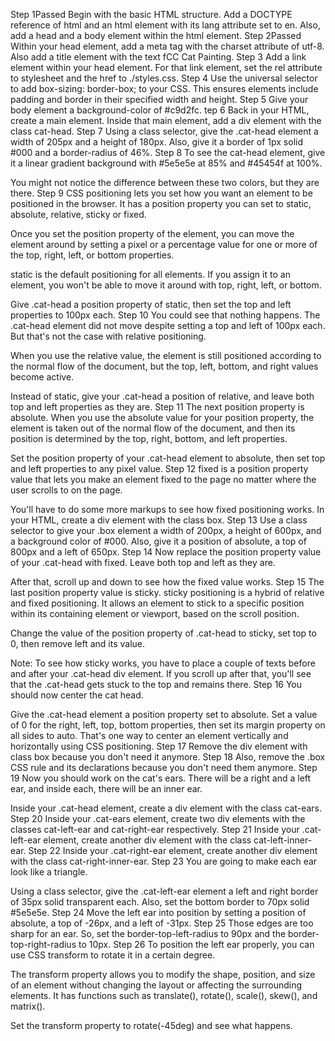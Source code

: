 Step 1Passed
Begin with the basic HTML structure. Add a DOCTYPE reference of html and an html element with its lang attribute set to en. Also, add a head and a body element within the html element.
Step 2Passed
Within your head element, add a meta tag with the charset attribute of utf-8. Also add a title element with the text fCC Cat Painting.
Step 3
Add a link element within your head element. For that link element, set the rel attribute to stylesheet and the href to ./styles.css.
Step 4
Use the universal selector to add box-sizing: border-box; to your CSS. This ensures elements include padding and border in their specified width and height.
Step 5
Give your body element a background-color of #c9d2fc.
tep 6
Back in your HTML, create a main element. Inside that main element, add a div element with the class cat-head.
Step 7
Using a class selector, give the .cat-head element a width of 205px and a height of 180px. Also, give it a border of 1px solid #000 and a border-radius of 46%.
Step 8
To see the cat-head element, give it a linear gradient background with #5e5e5e at 85% and #45454f at 100%.

You might not notice the difference between these two colors, but they are there.
Step 9
CSS positioning lets you set how you want an element to be positioned in the browser. It has a position property you can set to static, absolute, relative, sticky or fixed.

Once you set the position property of the element, you can move the element around by setting a pixel or a percentage value for one or more of the top, right, left, or bottom properties.

static is the default positioning for all elements. If you assign it to an element, you won't be able to move it around with top, right, left, or bottom.

Give .cat-head a position property of static, then set the top and left properties to 100px each.
Step 10
You could see that nothing happens. The .cat-head element did not move despite setting a top and left of 100px each. But that's not the case with relative positioning.

When you use the relative value, the element is still positioned according to the normal flow of the document, but the top, left, bottom, and right values become active.

Instead of static, give your .cat-head a position of relative, and leave both top and left properties as they are.
Step 11
The next position property is absolute. When you use the absolute value for your position property, the element is taken out of the normal flow of the document, and then its position is determined by the top, right, bottom, and left properties.

Set the position property of your .cat-head element to absolute, then set top and left properties to any pixel value.
Step 12
fixed is a position property value that lets you make an element fixed to the page no matter where the user scrolls to on the page.

You'll have to do some more markups to see how fixed positioning works. In your HTML, create a div element with the class box.
Step 13
Use a class selector to give your .box element a width of 200px, a height of 600px, and a background color of #000. Also, give it a position of absolute, a top of 800px and a left of 650px.
Step 14
Now replace the position property value of your .cat-head with fixed. Leave both top and left as they are.

After that, scroll up and down to see how the fixed value works.
Step 15
The last position property value is sticky. sticky positioning is a hybrid of relative and fixed positioning. It allows an element to stick to a specific position within its containing element or viewport, based on the scroll position.

Change the value of the position property of .cat-head to sticky, set top to 0, then remove left and its value.

Note: To see how sticky works, you have to place a couple of texts before and after your .cat-head div element. If you scroll up after that, you'll see that the .cat-head gets stuck to the top and remains there.
Step 16
You should now center the cat head.

Give the .cat-head element a position property set to absolute. Set a value of 0 for the right, left, top, bottom properties, then set its margin property on all sides to auto. That's one way to center an element vertically and horizontally using CSS positioning.
Step 17
Remove the div element with class box because you don't need it anymore.
Step 18
Also, remove the .box CSS rule and its declarations because you don't need them anymore.
Step 19
Now you should work on the cat's ears. There will be a right and a left ear, and inside each, there will be an inner ear.

Inside your .cat-head element, create a div element with the class cat-ears.
Step 20
Inside your .cat-ears element, create two div elements with the classes cat-left-ear and cat-right-ear respectively.
Step 21
Inside your .cat-left-ear element, create another div element with the class cat-left-inner-ear.
Step 22
Inside your .cat-right-ear element, create another div element with the class cat-right-inner-ear.
Step 23
You are going to make each ear look like a triangle.

Using a class selector, give the .cat-left-ear element a left and right border of 35px solid transparent each. Also, set the bottom border to 70px solid #5e5e5e.
Step 24
Move the left ear into position by setting a position of absolute, a top of -26px, and a left of -31px.
Step 25
Those edges are too sharp for an ear. So, set the border-top-left-radius to 90px and the border-top-right-radius to 10px.
Step 26
To position the left ear properly, you can use CSS transform to rotate it in a certain degree.

The transform property allows you to modify the shape, position, and size of an element without changing the layout or affecting the surrounding elements. It has functions such as translate(), rotate(), scale(), skew(), and matrix().

Set the transform property to rotate(-45deg) and see what happens.
